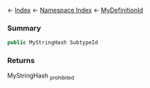 ← [Index](Api-Index) ← [Namespace Index](Namespace-Index) ← [MyDefinitionId](VRage.Game.MyDefinitionId)

### Summary

```csharp
public MyStringHash SubtypeId
```

### Returns

MyStringHash <sub>prohibited</sub>

